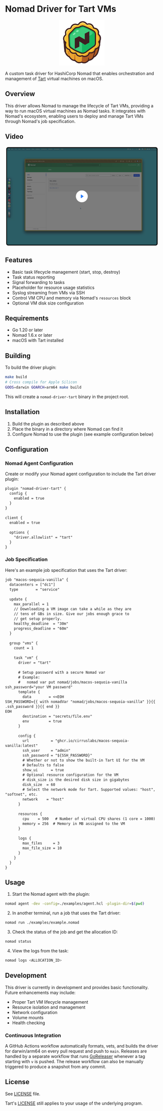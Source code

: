 # Nomad Driver for Tart VMs

<p align="center">
  <img src="img/nomad-driver-tart-logo.png" width="150" />
</p>

A custom task driver for HashiCorp Nomad that enables orchestration and management of [Tart](https://github.com/cirruslabs/tart) virtual machines on macOS.

## Overview

This driver allows Nomad to manage the lifecycle of Tart VMs, providing a way to run macOS virtual machines as Nomad tasks. It integrates with Nomad's ecosystem, enabling users to deploy and manage Tart VMs through Nomad's job specification.

## Video

[![Nomad Driver for Tart VMs](img/nomad-driver-tart-video-thumbnail.png)](https://share.cleanshot.com/S5VmP3fk)

## Features

- Basic task lifecycle management (start, stop, destroy)
- Task status reporting
- Signal forwarding to tasks
- Placeholder for resource usage statistics
- Syslog streaming from VMs via SSH
- Control VM CPU and memory via Nomad's `resources` block
- Optional VM disk size configuration

## Requirements

- Go 1.20 or later
- Nomad 1.6.x or later
- macOS with Tart installed

## Building

To build the driver plugin:

```bash
make build
# Cross compile for Apple Silicon
GOOS=darwin GOARCH=arm64 make build
```

This will create a `nomad-driver-tart` binary in the project root.

## Installation

1. Build the plugin as described above
2. Place the binary in a directory where Nomad can find it
3. Configure Nomad to use the plugin (see example configuration below)

## Configuration

### Nomad Agent Configuration

Create or modify your Nomad agent configuration to include the Tart driver plugin:

```hcl
plugin "nomad-driver-tart" {
  config {
    enabled = true
  }
}

client {
  enabled = true
  
  options {
    "driver.allowlist" = "tart"
  }
}
```

### Job Specification

Here's an example job specification that uses the Tart driver:

```hcl
job "macos-sequoia-vanilla" {
  datacenters = ["dc1"]
  type        = "service"

  update {
    max_parallel = 1
    // Downloading a VM image can take a while as they are
    // tens of GBs in size. Give our jobs enough grace to
    // get setup properly.
    healthy_deadline  = "30m"
    progress_deadline = "60m"
  }

  group "vms" {
    count = 1

    task "vm" {
      driver = "tart"

      # Setup password with a secure Nomad var
      # Example:
      #   nomad var put nomad/jobs/macos-sequoia-vanilla ssh_password="your VM password"
      template {
        data        = <<EOH
SSH_PASSWORD={{ with nomadVar "nomad/jobs/macos-sequoia-vanilla" }}{{ .ssh_password }}{{ end }}
EOH
        destination = "secrets/file.env"
        env         = true
      }

      config {
        url          = "ghcr.io/cirruslabs/macos-sequoia-vanilla:latest"
        ssh_user     = "admin"
        ssh_password = "${SSH_PASSWORD}"
        # Whether or not to show the built-in Tart UI for the VM
        # Defaults to false
        show_ui      = true
        # Optional resource configuration for the VM
        # disk_size is the desired disk size in gigabytes
        disk_size  = 60
        # Select the network mode for Tart. Supported values: "host", "softnet", etc.
        network    = "host"
      }

      resources {
        cpu    = 500   # Number of virtual CPU shares (1 core = 1000)
        memory = 256  # Memory in MB assigned to the VM
      }

      logs {
        max_files     = 3
        max_file_size = 10
      }
    }
  }
}
```

## Usage

1. Start the Nomad agent with the plugin:

```bash
nomad agent -dev -config=./examples/agent.hcl -plugin-dir=$(pwd)
```

2. In another terminal, run a job that uses the Tart driver:

```bash
nomad run ./examples/example.nomad
```

3. Check the status of the job and get the allocation ID:

```bash
nomad status
```

4. View the logs from the task:

```bash
nomad logs <ALLOCATION_ID>
```

## Development

This driver is currently in development and provides basic functionality. Future enhancements may include:

- Proper Tart VM lifecycle management
- Resource isolation and management
- Network configuration
- Volume mounts
- Health checking

### Continuous Integration

A GitHub Actions workflow automatically formats, vets, and builds the driver for darwin/arm64 on every pull request and push to `main`. Releases are handled by a separate workflow that runs [GoReleaser](https://goreleaser.com/) whenever a tag starting with `v` is pushed. The release workflow can also be manually triggered to produce a snapshot from any commit.


## License

See [LICENSE](LICENSE) file.

Tart's [LICENSE](https://github.com/cirruslabs/tart/blob/main/LICENSE) still applies to your usage of the underlying program. 
